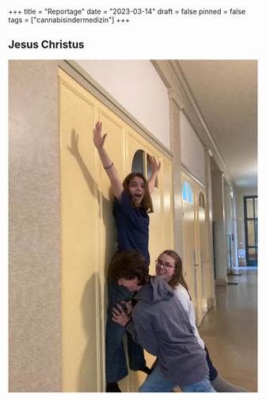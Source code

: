 +++
title = "Reportage"
date = "2023-03-14"
draft = false
pinned = false
tags = ["cannabisindermedizin"]
+++
## Jesus Christus

![](c9f4a8e3-47f8-4f55-83f8-884ff5e0d9c2.jpeg)
